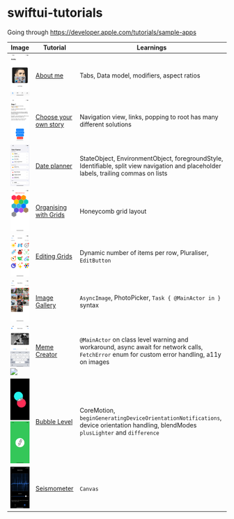 # swiftui-tutorials
Going through https://developer.apple.com/tutorials/sample-apps

Image | Tutorial | Learnings
--|--|--
<img src="images/aboutme.png" width="300"> | [About me](https://developer.apple.com/tutorials/sample-apps/aboutme) | Tabs, Data model, modifiers, aspect ratios
<img src="images/chooseyourownstory.png" width="300"> | [Choose your own story](https://developer.apple.com/tutorials/sample-apps/chooseyourownstory) | Navigation view, links, popping to root has many different solutions
<img src="images/dateplanner.png" width="300"> | [Date planner](https://developer.apple.com/tutorials/sample-apps/dateplanner) | StateObject, EnvironmentObject, foregroundStyle, Identifiable, split view navigation and placeholder labels, trailing commas on lists
<img src="images/organisingwithgrids.png" width="300"> | [Organising with Grids](https://developer.apple.com/tutorials/sample-apps/organizingwithgrids) | Honeycomb grid layout
<img src="images/editinggrids.png" width="300"> | [Editing Grids](https://developer.apple.com/tutorials/sample-apps/editinggrids) | Dynamic number of items per row, Pluraliser, `EditButton`
<img src="images/imagegallery.png" width="300"> | [Image Gallery](https://developer.apple.com/tutorials/sample-apps/imagegallery) | `AsyncImage`, PhotoPicker, `Task { @MainActor in }` syntax
<img src="images/memecreator1.png" width="300"><br><img src="images/memecreator2.png" width="300"> | [Meme Creator](https://developer.apple.com/tutorials/sample-apps/memecreator) | `@MainActor` on class level warning and workaround, async await for network calls, `FetchError` enum for custom error handling, a11y on images
<img src="images/bubblelevel1.png" width="300"><br><img src="images/bubblelevel2.png" width="300"> | [Bubble Level](https://developer.apple.com/tutorials/sample-apps/bubblelevel) | CoreMotion, `beginGeneratingDeviceOrientationNotifications`, device orientation handling, blendModes `plusLighter` and `difference`
<img src="images/seismometer.png" width="300"> | [Seismometer](https://developer.apple.com/tutorials/sample-apps/seismometer) | `Canvas`
